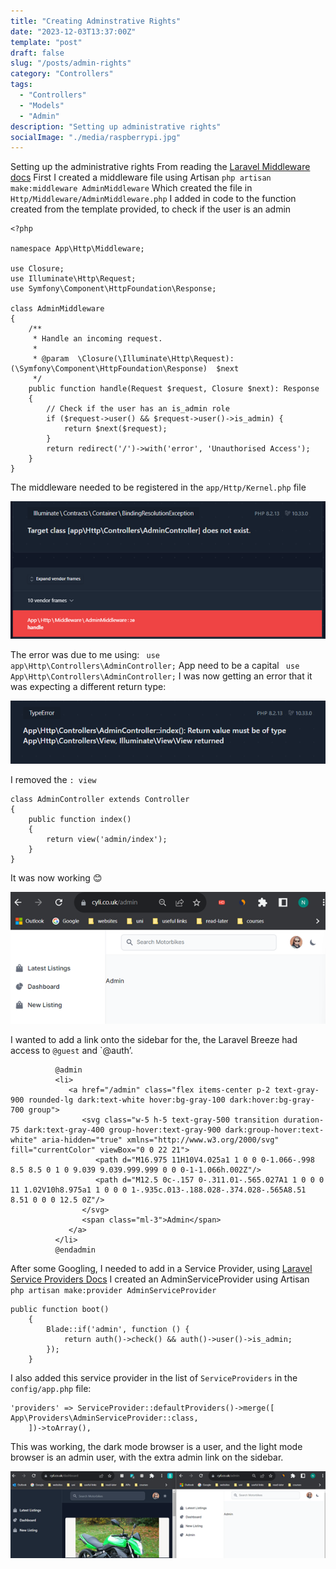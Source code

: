 ```yaml
---
title: "Creating Adminstrative Rights"
date: "2023-12-03T13:37:00Z"
template: "post"
draft: false
slug: "/posts/admin-rights"
category: "Controllers"
tags:
  - "Controllers"
  - "Models"
  - "Admin"
description: "Setting up administrative rights"
socialImage: "./media/raspberrypi.jpg"
---
```


Setting up the administrative rights
From reading the [Laravel Middleware docs]( https://laravel.com/docs/10.x/middleware)
First I created a middleware file using Artisan
`php artisan make:middleware AdminMiddleware`
Which created the file in `Http/Middleware/AdminMiddleware.php`
I added in code to the function created from the template provided, to check if the user is an admin
```
<?php

namespace App\Http\Middleware;

use Closure;
use Illuminate\Http\Request;
use Symfony\Component\HttpFoundation\Response;

class AdminMiddleware
{
    /**
     * Handle an incoming request.
     *
     * @param  \Closure(\Illuminate\Http\Request): (\Symfony\Component\HttpFoundation\Response)  $next
     */
    public function handle(Request $request, Closure $next): Response
    {
        // Check if the user has an is_admin role
        if ($request->user() && $request->user()->is_admin) {
            return $next($request);
        }
        return redirect('/')->with('error', 'Unauthorised Access');
    }
}
```
The middleware needed to be registered in the `app/Http/Kernel.php` file

![AdminController does not exsit](./media/noadmincontroller.png)


The error was due to me using:
` use app\Http\Controllers\AdminController;`
App need to be a capital
` use App\Http\Controllers\AdminController;`
I was now getting an error that it was expecting a different return type:

![Return value must be of type](./media/return-type.png)

I removed the `: view`
```
class AdminController extends Controller
{
    public function index()
    {
        return view('admin/index');
    }
}
```

It was now working 😊

![Admin Page](./media/admin-page.png)

I wanted to add a link onto the sidebar for the, the Laravel Breeze had access to `@guest` and `@auth’.
```
          @admin
          <li>
             <a href="/admin" class="flex items-center p-2 text-gray-900 rounded-lg dark:text-white hover:bg-gray-100 dark:hover:bg-gray-700 group">
                <svg class="w-5 h-5 text-gray-500 transition duration-75 dark:text-gray-400 group-hover:text-gray-900 dark:group-hover:text-white" aria-hidden="true" xmlns="http://www.w3.org/2000/svg" fill="currentColor" viewBox="0 0 22 21">
                   <path d="M16.975 11H10V4.025a1 1 0 0 0-1.066-.998 8.5 8.5 0 1 0 9.039 9.039.999.999 0 0 0-1-1.066h.002Z"/>
                   <path d="M12.5 0c-.157 0-.311.01-.565.027A1 1 0 0 0 11 1.02V10h8.975a1 1 0 0 0 1-.935c.013-.188.028-.374.028-.565A8.51 8.51 0 0 0 12.5 0Z"/>
                </svg>
                <span class="ml-3">Admin</span>
             </a>
          </li>
          @endadmin
```

After some Googling, I needed to add in a Service Provider, using [Laravel Service Providers Docs]( https://laravel.com/docs/10.x/providers)
I created an AdminServiceProvider using Artisan ` php artisan make:provider AdminServiceProvider`
```
public function boot()
    {
        Blade::if('admin', function () {
            return auth()->check() && auth()->user()->is_admin;
        });
    }
```

I also added this service provider in the list of `ServiceProviders` in the `config/app.php` file:
```
'providers' => ServiceProvider::defaultProviders()->merge([
App\Providers\AdminServiceProvider::class,
    ])->toArray(),
```

This was working, the dark mode browser is a user, and the light mode browser is an admin user, with the extra admin link on the sidebar.

![Browser Views](./media/user-admin-views.png)




